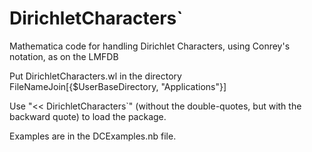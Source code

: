 # DirichletCharacters`

Mathematica code for handling Dirichlet Characters, using Conrey's notation, as on the LMFDB

Put DirichletCharacters.wl in the directory FileNameJoin[{$UserBaseDirectory, "Applications"}]

Use "<< DirichletCharacters`" (without the double-quotes, but with the backward quote) to load the package.

Examples are in the DCExamples.nb file.

